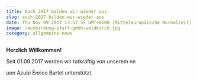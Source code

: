 ```yaml
---
title: Auch 2017 bilden wir wieder aus
slug: auch-2017-bilden-wir-wieder-aus
date: Thu Nov 09 2017 13:57:55 GMT+0100 (Mitteleuropäische Normalzeit)
image: /ausbildung-pfaff-gmbh-waldkirch.jpg
category: allgemeine-news
---
```


<strong>Herzlich Willkommen!</strong></p>

<p>Seit 01.09.2017 werden wir tatkräftig von unserem ne

<!--more-->

uen Azubi Enrico Bartel unterstützt.</p>